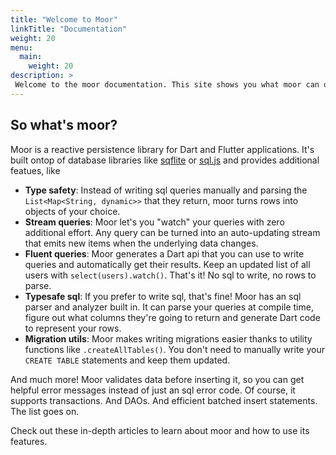 ```yaml
---
title: "Welcome to Moor"
linkTitle: "Documentation"
weight: 20
menu:
  main:
    weight: 20
description: >
 Welcome to the moor documentation. This site shows you what moor can do and how to use it.
---
```


## So what's moor?
Moor is a reactive persistence library for Dart and Flutter applications. It's built ontop
of database libraries like [sqflite](https://pub.dev/packages/sqflite) or [sql.js](https://github.com/kripken/sql.js/)
and provides additional featues, like

- __Type safety__: Instead of writing sql queries manually and parsing the `List<Map<String, dynamic>>` that they 
return, moor turns rows into objects of your choice.
- __Stream queries__: Moor let's you "watch" your queries with zero additional effort. Any query can be turned into
 an auto-updating stream that emits new items when the underlying data changes.
- __Fluent queries__: Moor generates a Dart api that you can use to write queries and automatically get their results.
 Keep an updated list of all users with `select(users).watch()`. That's it! No sql to write, no rows to parse.
- __Typesafe sql__: If you prefer to write sql, that's fine! Moor has an sql parser and analyzer built in. It can parse
  your queries at compile time, figure out what columns they're going to return and generate Dart code to represent your
  rows.
- __Migration utils__: Moor makes writing migrations easier thanks to utility functions like `.createAllTables()`.
 You don't need to manually write your `CREATE TABLE` statements and keep them updated.

And much more! Moor validates data before inserting it, so you can get helpful error messages instead of just an
sql error code. Of course, it supports transactions. And DAOs. And efficient batched insert statements. The list goes on.

Check out these in-depth articles to learn about moor and how to use its features.